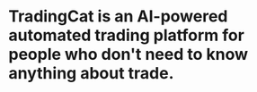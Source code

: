 # TradingCat is an AI-powered automated trading platform for people who don't need to know anything about trade.